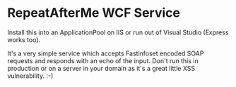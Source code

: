 # RepeatAfterMe WCF Service #
Install this into an ApplicationPool on IIS or run out of Visual Studio (Express works too).

It's a very simple service which accepts Fastinfoset encoded SOAP requests and responds with an echo of the input. Don't run this in production or on a server in your domain as it's a great little XSS vulnerability. :-)
